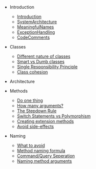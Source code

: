 * Introduction

    * [Introduction](docs/Intro.md)    
    * [SystemArchitecture](docs/SystemArchitecture.md)
    * [MeaningfulNames](docs/MeaningfulNames.md)
    * [ExceptionHandling](docs/ExceptionHandling.md)
    * [CodeComments](docs/CodeComments.md)    
    
* Classes
    * [Different nature of classes](docs/classes/nature.md)
    * [Smart vs Dumb classes](docs/classes/smart-v-dumb.md)
    * [Single Responsibility Principle](docs/classes/single-responsibility.md)
    * [Class cohesion](docs/classes/cohesion.md)

* Architecture
  
* Methods
    * [Do one thing](docs/methods/do-one-thing.md)
    * [How many arguments?](docs/methods/arguments.md)    
    * [The Stepdown Rule](docs/methods/stepdown-rule.md)    
    * [Switch Statements vs Polymorphism](docs/methods/switch-polymorphism.md)
    * [Creating extension methods](docs/methods/extension-methods.md)
    * [Avoid side-effects](docs/methods/side-effects.md)
    
* Naming
    * [What to avoid](docs/naming/avoid.md)
    * [Method naming formula](docs/naming/method-name-formula.md)
    * [Command/Query Seperation](docs/naming/method-cqs.md)
    * [Naming method arguments](docs/naming/argument-name.md)
